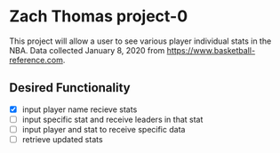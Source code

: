 # Zach Thomas project-0
This project will allow a user to see various player individual stats in the NBA. Data collected January 8, 2020 from https://www.basketball-reference.com.

## Desired Functionality
- [x] input player name recieve stats
- [ ] input specific stat and receive leaders in that stat
- [ ] input player and stat to receive specific data
- [ ] retrieve updated stats